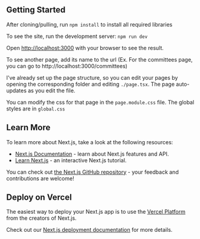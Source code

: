 ## Getting Started

After cloning/pulling, run ```npm install``` to install all required libraries

To see the site, run the development server: ``` npm run dev ```

Open [http://localhost:3000](http://localhost:3000) with your browser to see the result.

To see another page, add its name to the url (Ex. For the committees page, you can go to http://localhost:3000/committees)

I've already set up the page structure, so you can edit your pages by opening the corresponding folder and editing `./page.tsx`. The page auto-updates as you edit the file.

You can modify the css for that page in the `page.module.css` file. The global styles are in `global.css`

## Learn More

To learn more about Next.js, take a look at the following resources:

- [Next.js Documentation](https://nextjs.org/docs) - learn about Next.js features and API.
- [Learn Next.js](https://nextjs.org/learn) - an interactive Next.js tutorial.

You can check out [the Next.js GitHub repository](https://github.com/vercel/next.js) - your feedback and contributions are welcome!

## Deploy on Vercel

The easiest way to deploy your Next.js app is to use the [Vercel Platform](https://vercel.com/new?utm_medium=default-template&filter=next.js&utm_source=create-next-app&utm_campaign=create-next-app-readme) from the creators of Next.js.

Check out our [Next.js deployment documentation](https://nextjs.org/docs/app/building-your-application/deploying) for more details.
